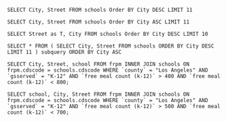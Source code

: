     SELECT City, Street FROM schools Order BY City DESC LIMIT 11

<!--  -->
    SELECT City, Street FROM schools Order BY City ASC LIMIT 11

<!--  -->
    SELECT Street as T, City FROM schools Order BY City DESC LIMIT 10

<!--  -->
    SELECT * FROM ( SELECT City, Street FROM schools ORDER BY City DESC LIMIT 11 ) subquery ORDER BY City ASC

 <!-- gold -->
    SELECT City, Street, school FROM frpm INNER JOIN schools ON frpm.cdscode = schools.cdscode WHERE `county` = "Los Angeles" AND `gsserved` = "K-12" AND `free meal count (k-12)` > 400 AND `free meal count (k-12)` < 800;

<!-- gen -->
    SELECT school, City, Street FROM frpm INNER JOIN schools ON frpm.cdscode = schools.cdscode WHERE `county` = "Los Angeles" AND `gsserved` = "K-12" AND `free meal count (k-12)` > 500 AND `free meal count (k-12)` < 700;
